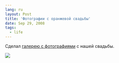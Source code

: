 ```yaml
---
lang: ru
layout: Post
title: 'Фотографии с оранжевой свадьбы'
date: Sep 29, 2008
tags:
  - life
---
```


Сделал [галерею с фотографиями](http://wedding.sapegin.ru/) с нашей свадьбы.

![](http://wow.sapegin.me/1y091y1J2B44/0480.jpg)
